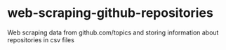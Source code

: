 # web-scraping-github-repositories
Web scraping data from github.com/topics and storing information about repositories in csv files
